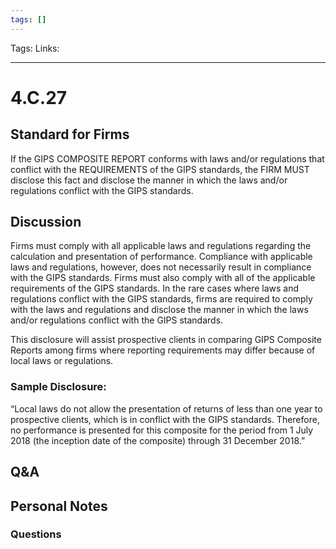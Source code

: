 ```yaml
---
tags: []
---
```

Tags:
Links: 
___
# 4.C.27
## Standard for Firms
If the GIPS COMPOSITE REPORT conforms with laws and/or regulations that conflict with the REQUIREMENTS of the GIPS standards, the FIRM MUST disclose this fact and disclose the manner in which the laws and/or regulations conflict with the GIPS standards.
## Discussion
Firms must comply with all applicable laws and regulations regarding the calculation and presentation of performance. Compliance with applicable laws and regulations, however, does not necessarily result in compliance with the GIPS standards. Firms must also comply with all of the applicable requirements of the GIPS standards. In the rare cases where laws and regulations conflict with the GIPS standards, firms are required to comply with the laws and regulations and disclose the manner in which the laws and/or regulations conflict with the GIPS standards.

This disclosure will assist prospective clients in comparing GIPS Composite Reports among firms where reporting requirements may differ because of local laws or regulations.
### Sample Disclosure:
“Local laws do not allow the presentation of returns of less than one year to prospective clients, which is in conflict with the GIPS standards. Therefore, no performance is presented for this composite for the period from 1 July 2018 (the inception date of the composite) through 31 December 2018.”
## Q&A

## Personal Notes

### Questions